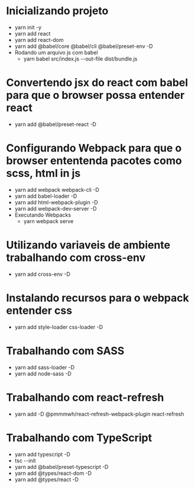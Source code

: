 # Inicializando projeto
- yarn init -y
- yarn add react
- yarn add react-dom
- yarn add @babel/core @babel/cli @babel/preset-env -D
- Rodando um arquivo js com babel
  - yarn babel src/index.js --out-file dist/bundle.js

# Convertendo jsx do react com babel para que o browser possa entender react
- yarn add @babel/preset-react -D

# Configurando Webpack para que o browser ententenda pacotes como scss, html in js
- yarn add webpack webpack-cli -D
- yarn add babel-loader -D
- yarn add html-webpack-plugin -D
- yarn add webpack-dev-server -D
- Executando Webpacks
  - yarn webpack serve

# Utilizando variaveis de ambiente trabalhando com cross-env
- yarn add cross-env -D

# Instalando recursos para o webpack entender css
- yarn add style-loader css-loader -D

# Trabalhando com SASS
- yarn add sass-loader -D
- yarn add node-sass -D

# Trabalhando com react-refresh
- yarn add -D @pmmmwh/react-refresh-webpack-plugin react-refresh

# Trabalhando com TypeScript
- yarn add typescript -D
- tsc --init
- yarn add @babel/preset-typescript -D
- yarn add @types/react-dom -D
- yarn add @types/react -D
